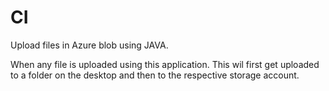 # CI
Upload files in Azure blob using JAVA.

When any file is uploaded using this application. This wil first get uploaded to a folder on the desktop and then to the respective storage account.

